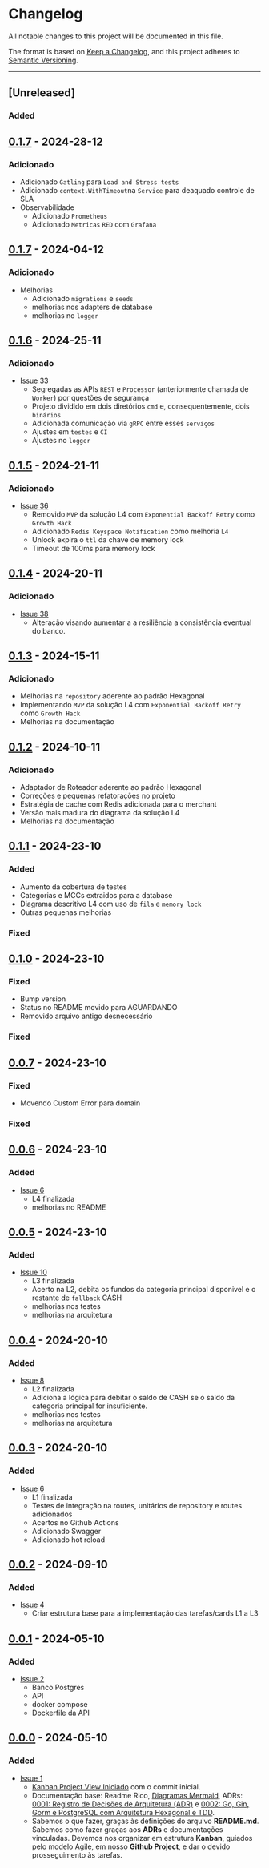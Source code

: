# Changelog

All notable changes to this project will be documented in this file.

The format is based on [Keep a Changelog](https://keepachangelog.com/en/1.0.0/),
and this project adheres to [Semantic Versioning](https://semver.org/spec/v2.0.0.html).

---

## [Unreleased]
### Added

## [0.1.7] - 2024-28-12
### Adicionado
  - Adicionado `Gatling` para `Load and Stress tests`
  - Adicionado `context.WithTimeout`na `Service` para deaquado controle de SLA
  - Observabilidade
    - Adicionado `Prometheus`
    - Adicionado `Metricas` `RED` com `Grafana`

## [0.1.7] - 2024-04-12
### Adicionado
  - Melhorias
    - Adicionado `migrations` e `seeds`
    - melhorias nos adapters de database
    - melhorias no `logger`

## [0.1.6] - 2024-25-11
### Adicionado

- [Issue 33](https://github.com/jtonynet/go-payments-api/issues/33)
  - Segregadas as APIs `REST` e `Processor` (anteriormente chamada de `Worker`) por questões de segurança
  - Projeto dividido em dois diretórios `cmd` e, consequentemente, dois `binários` 
  - Adicionada comunicação via `gRPC` entre esses `serviços`
  - Ajustes em `testes` e `CI`
  - Ajustes no `logger`

## [0.1.5] - 2024-21-11
### Adicionado

  - [Issue 36](https://github.com/jtonynet/go-payments-api/issues/35)
    - Removido `MVP` da solução L4 com `Exponential Backoff Retry` como `Growth Hack`
    - Adicionado `Redis Keyspace Notification` como melhoria `L4`
    - Unlock expira o `ttl` da chave de memory lock
    - Timeout de 100ms para memory lock

## [0.1.4] - 2024-20-11
### Adicionado

- [Issue 38](https://github.com/jtonynet/go-payments-api/issues/38)
  - Alteração visando aumentar a a resiliência a consistência eventual do banco.

## [0.1.3] - 2024-15-11
### Adicionado

- Melhorias na `repository` aderente ao padrão Hexagonal
- Implementando `MVP` da solução L4 com `Exponential Backoff Retry` como `Growth Hack`
- Melhorias na documentação

## [0.1.2] - 2024-10-11
### Adicionado

- Adaptador de Roteador aderente ao padrão Hexagonal
- Correções e pequenas refatorações no projeto
- Estratégia de cache com Redis adicionada para o merchant
- Versão mais madura do diagrama da solução L4
- Melhorias na documentação

## [0.1.1] - 2024-23-10
### Added

- Aumento da cobertura de testes
- Categorias e MCCs extraidos para a database
- Diagrama descritivo L4 com uso de `fila` e `memory lock`
- Outras pequenas melhorias


### Fixed
## [0.1.0] - 2024-23-10
### Fixed

  - Bump version
  - Status no README movido para AGUARDANDO
  - Removido arquivo antigo desnecessário

### Fixed
## [0.0.7] - 2024-23-10
### Fixed

  - Movendo Custom Error para domain

### Fixed
## [0.0.6] - 2024-23-10
### Added

- [Issue 6](https://github.com/jtonynet/go-payments-api/issues/12)
  - L4 finalizada
  - melhorias no README


## [0.0.5] - 2024-23-10
### Added

- [Issue 10](https://github.com/jtonynet/go-payments-api/issues/10)
  - L3 finalizada
  - Acerto na L2, debita os fundos da categoria principal disponivel e o restante de `fallback` CASH
  - melhorias nos testes
  - melhorias na arquitetura

## [0.0.4] - 2024-20-10
### Added

- [Issue 8](https://github.com/jtonynet/go-payments-api/issues/8)
  - L2 finalizada
  - Adiciona a lógica para debitar o saldo de CASH se o saldo da categoria principal for insuficiente.
  - melhorias nos testes
  - melhorias na arquitetura

## [0.0.3] - 2024-20-10
### Added

- [Issue 6](https://github.com/jtonynet/go-payments-api/issues/6)
  - L1 finalizada
  - Testes de integração na routes, unitários de repository e routes adicionados
  -  Acertos no Github Actions
  - Adicionado Swagger
  - Adicionado hot reload
  


## [0.0.2] - 2024-09-10
### Added

- [Issue 4](https://github.com/jtonynet/go-payments-api/issues/4)
  - Criar estrutura base para a implementação das tarefas/cards L1 a L3


## [0.0.1] - 2024-05-10
### Added

- [Issue 2](https://github.com/jtonynet/go-payments-api/issues/2)
   - Banco Postgres
   - API
   - docker compose
   - Dockerfile da API


## [0.0.0] - 2024-05-10
### Added

- [Issue 1](https://github.com/users/jtonynet/projects/7/views/1?pane=issue&itemId=82288146)
  - [Kanban Project View Iniciado](https://github.com/users/jtonynet/projects/7) com o commit inicial. 
  - Documentação base: Readme Rico, [Diagramas Mermaid](https://github.com/jtonynet/go-products-api/tree/main#diagrams), ADRs: [0001: Registro de Decisões de Arquitetura (ADR)](./docs/architecture/decisions/registro-de-decisoes-de-arquitetura.md) e [0002: Go, Gin, Gorm e PostgreSQL com Arquitetura Hexagonal e TDD](./docs/architecture/decisions/0002-go-gin-gorm-e-postgres-com-arquitetura-hexagonal-tdd.md).
  - Sabemos o que fazer, graças às definições do arquivo __README.md__. Sabemos como fazer graças aos __ADRs__ e documentações vinculadas. Devemos nos organizar em estrutura __Kanban__, guiados pelo modelo Agile, em nosso __Github Project__, e dar o devido prosseguimento às tarefas.

[0.1.8]: https://github.com/jtonynet/go-payments-api/compare/v0.1.7...v0.1.8
[0.1.7]: https://github.com/jtonynet/go-payments-api/compare/v0.1.6...v0.1.7
[0.1.6]: https://github.com/jtonynet/go-payments-api/compare/v0.1.5...v0.1.6
[0.1.5]: https://github.com/jtonynet/go-payments-api/compare/v0.1.4...v0.1.5
[0.1.4]: https://github.com/jtonynet/go-payments-api/compare/v0.1.3...v0.1.4
[0.1.3]: https://github.com/jtonynet/go-payments-api/compare/v0.1.2...v0.1.3
[0.1.2]: https://github.com/jtonynet/go-payments-api/compare/v0.1.1...v0.1.2
[0.1.1]: https://github.com/jtonynet/go-payments-api/compare/v0.1.0...v0.1.1
[0.1.0]: https://github.com/jtonynet/go-payments-api/compare/v0.0.7...v0.1.0
[0.0.7]: https://github.com/jtonynet/go-payments-api/compare/v0.0.6...v0.0.7
[0.0.6]: https://github.com/jtonynet/go-payments-api/compare/v0.0.5...v0.0.6
[0.0.5]: https://github.com/jtonynet/go-payments-api/compare/v0.0.4...v0.0.5
[0.0.4]: https://github.com/jtonynet/go-payments-api/compare/v0.0.3...v0.0.4
[0.0.3]: https://github.com/jtonynet/go-payments-api/compare/v0.0.2...v0.0.3
[0.0.2]: https://github.com/jtonynet/go-payments-api/compare/v0.0.1...v0.0.2
[0.0.1]: https://github.com/jtonynet/go-payments-api/compare/v0.0.0...v0.0.1
[0.0.0]: https://github.com/jtonynet/go-payments-api/releases/tag/v0.0.0

